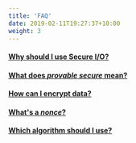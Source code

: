 ```yaml
---
title: 'FAQ'
date: 2019-02-11T19:27:37+10:00
weight: 3
---
```


<h4 id="why-should-i-use-secure-io"> <a href="/doc/faq#why-should-i-use-secure-io">Why should I use Secure I/O?</a></h4>
            
<h4 id="what-does-provable-secure-mean"> <a href="/doc/faq#what-does-provable-secure-mean">What does <i>provable secure</i> mean?</a></h4>

<h4 id="how-can-i-encrypt-data"> <a href="/doc/faq#how-can-i-encrypt-data">How can I encrypt data?</a></h4>

<h4 id="what-is-a-nonce"> <a href="/doc/faq#what-is-a-nonce">What's a <i>nonce</i>?</a></h4>

<h4 id="which-algorithm-should-i-use"> <a href="/doc/faq#which-algorithm-should-i-use">Which algorithm should I use?</a></h4>

